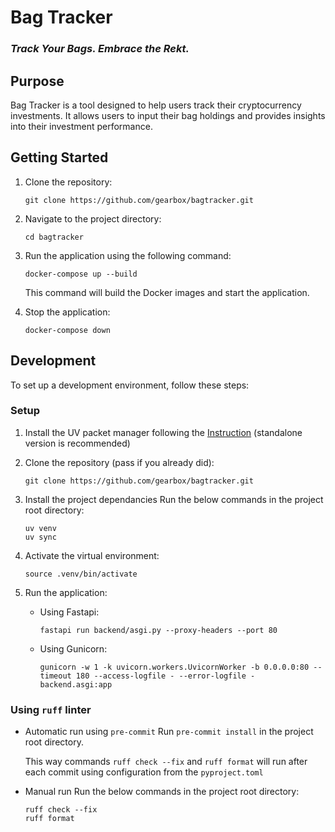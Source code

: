 # Bag Tracker 
### _Track Your Bags. Embrace the Rekt._


## Purpose
Bag Tracker is a tool designed to help users track their cryptocurrency investments. It allows users to input their bag holdings and provides insights into their investment performance.

## Getting Started
1. Clone the repository:
    ```shell
    git clone https://github.com/gearbox/bagtracker.git
    ```

1. Navigate to the project directory:
    ```shell
    cd bagtracker
    ```

1. Run the application using the following command:
    ```shell
    docker-compose up --build
    ```
    This command will build the Docker images and start the application.

1. Stop the application:
    ```shell
    docker-compose down
    ```

## Development
To set up a development environment, follow these steps:

### Setup

1. Install the UV packet manager following the [Instruction](https://github.com/astral-sh/uv) (standalone version is recommended)

1. Clone the repository (pass if you already did):
    ```shell
    git clone https://github.com/gearbox/bagtracker.git
    ```

1. Install the project dependancies
    Run the below commands in the project root directory:
    ```shell
    uv venv
    uv sync
    ```

1. Activate the virtual environment: 
    ```shell
    source .venv/bin/activate
    ```

1. Run the application:
    - Using Fastapi:
        ```shell
        fastapi run backend/asgi.py --proxy-headers --port 80
        ```
    - Using Gunicorn:
        ```shell
        gunicorn -w 1 -k uvicorn.workers.UvicornWorker -b 0.0.0.0:80 --timeout 180 --access-logfile - --error-logfile - backend.asgi:app
        ```

### Using `ruff` linter
- Automatic run using `pre-commit`
    Run  `pre-commit install` in the project root directory.

    This way commands `ruff check --fix` and  `ruff format` will run after each commit using configuration from the `pyproject.toml`

- Manual run
    Run the below commands in the project root directory:
    ```shell
    ruff check --fix
    ruff format
    ```
